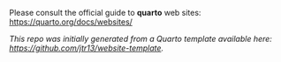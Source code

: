 Please consult the official guide to **quarto** web sites: <https://quarto.org/docs/websites/>

*This repo was initially generated from a Quarto template available here: https://github.com/jtr13/website-template.*
